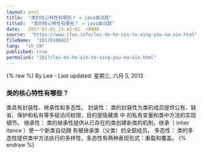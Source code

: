 ```yaml
---
layout: post
title:  "类的核心特性有哪些？ » java面试题"
title2:  "类的核心特性有哪些？ » java面试题"
date:   2017-01-01 23:42:01  +0800
source:  "https://www.jfox.info/lei-de-he-xin-te-xing-you-na-xie.html"
fileName:  "20170100421"
lang:  "zh_CN"
published: true
permalink: "2017/lei-de-he-xin-te-xing-you-na-xie.html"
---
```

{% raw %}
By Lee - Last updated: 星期三, 六月 5, 2013

### 类的核心特性有哪些？

类具有封装性、继承性和多态性。
封装性：
类的封装性为类的成员提供公有、缺省、保护和私有等多级访问权限，目的是隐藏类 中
的私有变量和类中方法的实现细节。
继承性：
类的继承性提供从已存在的类创建新类的机制，继承（ inher itance ）使一个新类自动拥
有被继承类（父类）的全部成员。
多态性：
类的多态性提供类中方法执行的多样性，多态性有两种表现形式：重载和覆盖。
{% endraw %}
